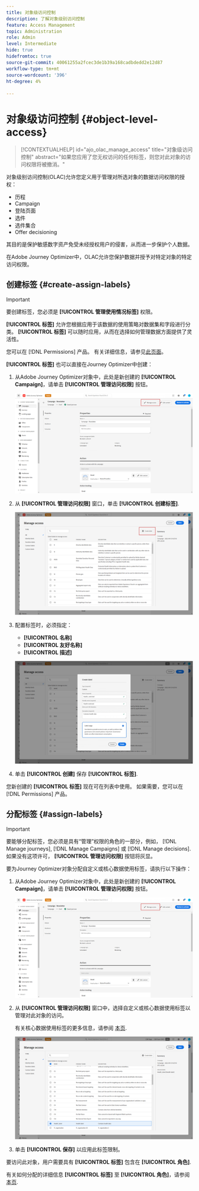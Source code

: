 ```yaml
---
title: 对象级访问控制
description: 了解对象级别访问控制
feature: Access Management
topic: Administration
role: Admin
level: Intermediate
hide: true
hidefromtoc: true
source-git-commit: 40061255a2fcec3de1b39a168cadbdedd2e12d87
workflow-type: tm+mt
source-wordcount: '396'
ht-degree: 4%

---
```


# 对象级访问控制 {#object-level-access}

>[!CONTEXTUALHELP]
>id="ajo_olac_manage_access"
>title="对象级访问控制"
>abstract="如果您应用了您无权访问的任何标签，则您对此对象的访问权限将被撤消。"

对象级别访问控制(OLAC)允许您定义用于管理对所选对象的数据访问权限的授权：

* 历程
* Campaign
* 登陆页面
* 选件
* 选件集合
* Offer decisioning

其目的是保护敏感数字资产免受未经授权用户的侵害，从而进一步保护个人数据。

在Adobe Journey Optimizer中，OLAC允许您保护数据并授予对特定对象的特定访问权限。

## 创建标签 {#create-assign-labels}

>[!IMPORTANT]
>
>要创建标签，您必须是 **[!UICONTROL 管理使用情况标签]** 权限。

**[!UICONTROL 标签]** 允许您根据应用于该数据的使用策略对数据集和字段进行分类。 **[!UICONTROL 标签]** 可以随时应用，从而在选择如何管理数据方面提供了灵活性。

您可以在 [!DNL Permissions] 产品。 有关详细信息，请参见[此页面](https://experienceleague.adobe.com/docs/experience-platform/access-control/abac/permissions-ui/labels.html)。

**[!UICONTROL 标签]** 也可以直接在Journey Optimizer中创建：

1. 从Adobe Journey Optimizer对象中，此处是新创建的 **[!UICONTROL Campaign]**，请单击 **[!UICONTROL 管理访问权限]** 按钮。

   ![](assets/olac_1.png)

1. 从 **[!UICONTROL 管理访问权限]** 窗口，单击 **[!UICONTROL 创建标签]**.

   ![](assets/olac_2.png)

1. 配置标签时，必须指定：
   * **[!UICONTROL 名称]**
   * **[!UICONTROL 友好名称]**
   * **[!UICONTROL 描述]**

   ![](assets/olac_3.png)

1. 单击 **[!UICONTROL 创建]** 保存 **[!UICONTROL 标签]**.

您新创建的 **[!UICONTROL 标签]** 现在可在列表中使用。 如果需要，您可以在 [!DNL Permissions] 产品。

## 分配标签 {#assign-labels}

>[!IMPORTANT]
>
>要能够分配标签，您必须是具有“管理”权限的角色的一部分，例如， [!DNL Manage journeys], [!DNL Manage Campaigns] 或 [!DNL Manage decisions]. 如果没有这项许可， **[!UICONTROL 管理访问权限]** 按钮将灰显。

要为Journey Optimizer对象分配自定义或核心数据使用标签，请执行以下操作：

1. 从Adobe Journey Optimizer对象中，此处是新创建的 **[!UICONTROL Campaign]**，请单击 **[!UICONTROL 管理访问权限]** 按钮。

   ![](assets/olac_1.png)

1. 从 **[!UICONTROL 管理访问权限]** 窗口中，选择自定义或核心数据使用标签以管理对此对象的访问。

   有关核心数据使用标签的更多信息，请参阅 [本页](https://experienceleague.adobe.com/docs/experience-platform/data-governance/labels/reference.html).

   ![](assets/olac_4.png)

1. 单击 **[!UICONTROL 保存]** 以应用此标签限制。

要访问此对象，用户需要具有 **[!UICONTROL 标签]** 包含在 **[!UICONTROL 角色]**.

有关如何分配的详细信息 **[!UICONTROL 标签]** 至 **[!UICONTROL 角色]**，请参阅 [本页](https://experienceleague.adobe.com/docs/experience-platform/access-control/abac/permissions-ui/permissions.html?lang=en#manage-labels-for-a-role).



